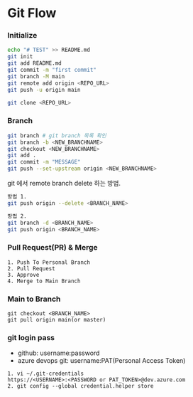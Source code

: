 # Git Flow
### Initialize
```bash
echo "# TEST" >> README.md
git init
git add README.md
git commit -m "first commit"
git branch -M main
git remote add origin <REPO_URL>
git push -u origin main
```
```bash
git clone <REPO_URL>
```
### Branch
```bash
git branch # git branch 목록 확인
git branch -b <NEW_BRANCHNAME>
git checkout <NEW_BRANCHNAME>
git add .
git commit -m "MESSAGE"
git push --set-upstream origin <NEW_BRANCHNAME>
```
git 에서 remote branch delete 하는 방법.
```bash
방법 1.
git push origin --delete <BRANCH_NAME>

방법 2.
git branch -d <BRANCH_NAME>
git push origin <BRANCH_NAME>
```
### Pull Request(PR) & Merge
```
1. Push To Personal Branch
2. Pull Request
3. Approve
4. Merge to Main Branch
```
### Main to Branch
```
git checkout <BRANCH_NAME>
git pull origin main(or master)
```
### git login pass
- github: username:password
- azure devops git: username:PAT(Personal Access Token)
```
1. vi ~/.git-credentials
https://<USERNAME>:<PASSWORD or PAT_TOKEN>@dev.azure.com
2. git config --global credential.helper store
```